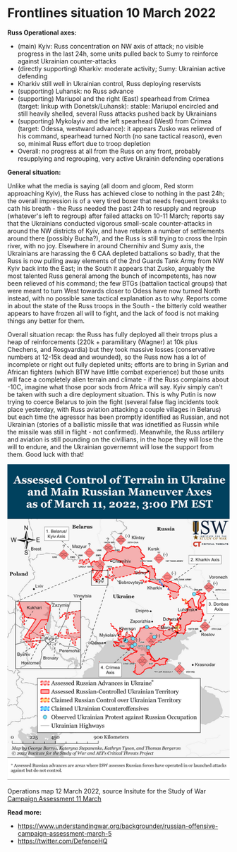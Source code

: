 Frontlines situation 10 March 2022
==================================

**Russ Operational axes:**

- (main) Kyiv: Russ concentration on NW axis of attack; no visible progress in the last 24h, some units pulled back to Sumy to reinforce against Ukrainian counter-attacks
- (directly supporting) Kharkiv: moderate activity; Sumy: Ukrainian active defending
- Kharkiv still well in Ukrainian control, Russ deploying reservists
- (supporting) Luhansk: no Russ advance
- (supporting) Mariupol and the right (East) spearhead from Crimea (target: linkup with Donetsk/Luhansk):
  stable: Mariupol encircled and still heavily shelled, several Russ attacks pushed back by Ukrainians
- (supporting) Mykolayiv and the left spearhead (West) from Crimea (target: Odessa, westward advance):
  it appears Zusko was relieved of his command, spearhead turned North (no sane tactical reason), even so, minimal Russ effort due to troop depletion
- Overall: no progress at all from the Russ on any front, probably resupplying and regrouping, very active Ukrainin defending operations


**General situation:**

Unlike what the media is saying (all doom and gloom, Red storm approaching Kyiv), the Russ has achieved close to nothing in the past 24h; the overall impression is of a very tired boxer that needs frequent breaks to cath his breath - the Russ needed the past 24h to resupply and regroup (whatever's left to regroup) after failed attacks on 10-11 March; reports say that the Ukrainians conducted vigorous small-scale counter-attacks in around the NW districts of Kyiv, and have retaken a number of settlements around there (possibly Bucha?), and the Russ is still trying to cross the Irpin river, with no joy. Elsewhere in around Chernihiv and Sumy axis, the Ukrainians are harassing the 6 CAA depleted battalions so badly, that the Russ is now pulling away elements of the 2nd Guards Tank Army from NW Kyiv back into the East; in the South it appears that Zusko, arguably the most talented Russ general among the bunch of incompetents, has now been relieved of his command; the few BTGs (battalion tactical groups) that were meant to turn West towards closer to Odess have now turned North instead, with no possible sane tactical explanation as to why. Reports come in about the state of the Russ troops in the South - the bitterly cold weather appears to have frozen all will to fight, and the lack of food is not making things any better for them.

Overall situation recap: the Russ has fully deployed all their trrops plus a heap of reinforcements (220k + paramilitary (Wagner) at 10k plus Chechens, and Rosgvardia) but they took massive losses (conservative numbers at 12-15k dead and wounded), so the Russ now has a lot of incomplete or right out fully depleted units; efforts are to bring in Syrian and African fighters (which BTW have little combat experience) but those units will face a completely alien terrain and climate - if the Russ complains about -10C, imagine what those poor sods from Africa will say. Kyiv simply can't be taken with such a dire deployment situation. This is why Putin is now trying to coerce Belarus to join the fight (several false flag incidents took place yesterday, with Russ aviation attacking a couple villages in Belarus) but each time the agressor has been promptly identified as Russian, and not Ukrainian (stories of a ballistic missile that was idnetified as Russin while the missile was still in flight - not confirmed). Meanwhile, the Russ artillery and aviation is still pounding on the civillians, in the hope they will lose the will to endure, and the Ukrainian governemnt will lose the support from them. Good luck with that!

![operations map 12 March 2022](https://github.com/valeriupredoi/ukraine_military_situation_reports/blob/main/maps/tactical_12Mar2022.png)

Operations map 12 March 2022, source Insitute for the Study of War [Campaign Assessment 11 March](https://www.understandingwar.org/backgrounder/russian-offensive-campaign-assessment-march-11)


**Read more:**

- https://www.understandingwar.org/backgrounder/russian-offensive-campaign-assessment-march-5
- https://twitter.com/DefenceHQ
